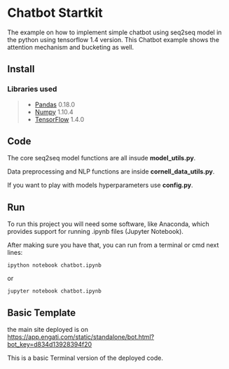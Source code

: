 # Chatbot Startkit

The example on how to implement simple chatbot using seq2seq model in the python using tensorflow 1.4 version. This Chatbot example shows
the attention mechanism and bucketing as well.

## Install


### Libraries used

> *  [Pandas](http://pandas.pydata.org) 0.18.0
> *  [Numpy](http://www.numpy.org) 1.10.4
> *  [TensorFlow](https://www.tensorflow.org) 1.4.0

## Code

The core seq2seq model functions are all insude **model_utils.py**.

Data preprocessing and NLP functions are inside **cornell_data_utils.py**.

If you want to play with models hyperparameters use **config.py**.

## Run

To run this project you will need some software, like Anaconda, which provides support for running .ipynb files (Jupyter Notebook).

After making sure you have that, you can run from a terminal or cmd next lines:

`ipython notebook chatbot.ipynb`

or

`jupyter notebook chatbot.ipynb`

## Basic Template
 the main site deployed is on 
https://app.engati.com/static/standalone/bot.html?bot_key=d834d13928394f20

This is a basic Terminal version of the deployed code.

